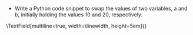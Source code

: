 - Write a Python code snippet to swap the values of two variables, a and b, initially holding the values 10 and 20, respectively.

\TextField[multiline=true, width=\linewidth, height=5em]{}